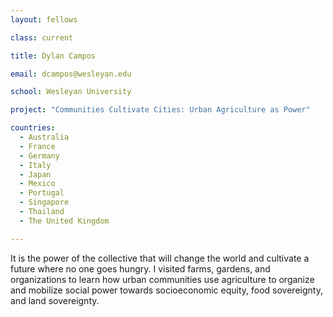 ```yaml
---
layout: fellows

class: current

title: Dylan Campos

email: dcampos@wesleyan.edu

school: Wesleyan University

project: "Communities Cultivate Cities: Urban Agriculture as Power"

countries:
  - Australia
  - France
  - Germany
  - Italy
  - Japan
  - Mexico
  - Portugal
  - Singapore
  - Thailand
  - The United Kingdom

---
```


It is the power of the collective that will change the world and cultivate a future where no one goes hungry. I visited farms, gardens, and organizations to learn how urban communities use agriculture to organize and mobilize social power towards socioeconomic equity, food sovereignty, and land sovereignty.
